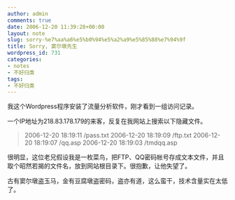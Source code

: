 ```yaml
---
author: admin
comments: true
date: 2006-12-20 11:39:28+00:00
layout: note
slug: sorry-%e7%aa%a6%e5%b0%94%e5%a2%a9%e5%85%88%e7%94%9f
title: Sorry, 窦尔墩先生
wordpress_id: 731
categories:
- notes
- 不好归类
tags:
- 不好归类
---
```


我这个Wordpress程序安装了流量分析软件，刚才看到一组访问记录。

一个IP地址为218.83.178.179的来客，反复在我网站上搜索以下隐藏文件。





<blockquote>2006-12-20 18:19:11 	/pass.txt 	
2006-12-20 18:19:09 	/ftp.txt 	
2006-12-20 18:19:07 	/qq.asp 		
2006-12-20 18:19:03 	/tmdqq.asp 	</blockquote>





很明显，这位老兄假设我是一枚菜鸟，把FTP、QQ密码帐号存成文本文件，并且取个昭然若揭的文件名，放到网站根目录下。很抱歉，让他失望了。

古有窦尔墩盗玉马，金有豆腐墩盗密码，盗亦有道，这么蛮干，技术含量实在太低了。

